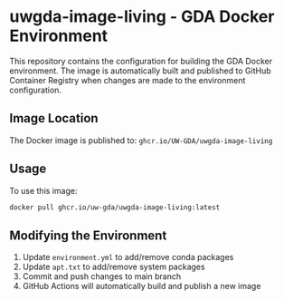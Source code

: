 # uwgda-image-living - GDA Docker Environment

This repository contains the configuration for building the GDA Docker environment. The image is automatically built and published to GitHub Container Registry when changes are made to the environment configuration.

## Image Location
The Docker image is published to: `ghcr.io/UW-GDA/uwgda-image-living`

## Usage
To use this image:

```bash
docker pull ghcr.io/uw-gda/uwgda-image-living:latest
```

## Modifying the Environment
1. Update `environment.yml` to add/remove conda packages
2. Update `apt.txt` to add/remove system packages
3. Commit and push changes to main branch
4. GitHub Actions will automatically build and publish a new image
